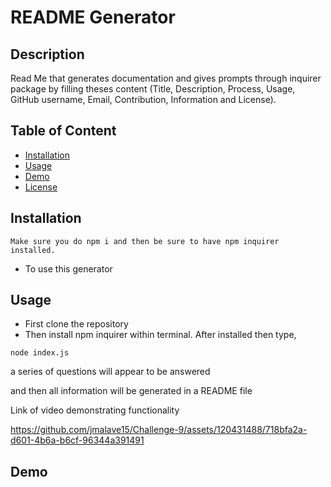 # README Generator

## Description

Read Me that generates documentation and gives prompts through inquirer package
by filling theses content (Title, Description, Process, Usage, GitHub username, Email, Contribution, Information and License).

## Table of Content

- [Installation](#installation)
- [Usage](#usage)
- [Demo](#Demo)
- [License](#license)

## Installation

    Make sure you do npm i and then be sure to have npm inquirer installed.

- To use this generator

## Usage

- First clone the repository
- Then install npm inquirer within terminal.
  After installed then type,

```
node index.js
```

a series of questions will appear to be answered

and then all information will be generated in a README file

Link of video demonstrating functionality



https://github.com/jmalave15/Challenge-9/assets/120431488/718bfa2a-d601-4b6a-b6cf-96344a391491




## Demo
